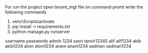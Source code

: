 For run the project
 open tenant_mgt file on command promt
 write the following commands
1. venv\Scripts\activate
2. pip install -r requirements.txt
3. python manage.py  runserver

username passwords
admin              1234
saon               tanvir12345
alif               alif1234
akib               akib1234
alom               alom1234
anam               anam1234
sadman             sadman1234
